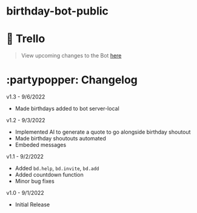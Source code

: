 # birthday-bot-public

# 🎈 Trello
> View upcoming changes to the Bot [here](https://trello.com/b/1y3e531r/birthday-bot)

# :partypopper: Changelog

v1.3 - 9/6/2022

* Made birthdays added to bot server-local

v1.2 - 9/3/2022

* Implemented AI to generate a quote to go alongside birthday shoutout
* Made birthday shoutouts automated
* Embeded messages


v1.1 - 9/2/2022

* Added `bd.help`, `bd.invite`, `bd.add`
* Added countdown function
* Minor bug fixes

v1.0 - 9/1/2022

* Initial Release
